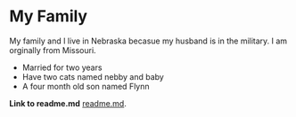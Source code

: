 # My Family
My family and I live in Nebraska becasue my husband is in the military. I am orginally from Missouri. 
- Married for two years 
- Have two cats named nebby and baby
- A four month old son named Flynn 

**Link to readme.md**
[readme.md](https://github.com/shelbo726/Final-Project/blob/main/README.md).
